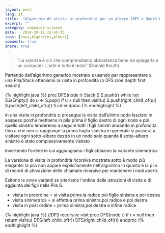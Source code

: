 ```yaml
---
layout: post
lang: it
title:  "Algoritmo di visita in profondità per un albero (DFS o Depth First Search)"
excerpt: ""
category: computer-science
date:   2014-10-12 22:45:33
tags: [Java,Algoritmi,Alberi]
comments: true
share: true
---
```


> "La scienza è ciò che comprendiamo abbastanza bene da spiegarla a un computer. L'arte è tutto il resto" (Donald Knuth)

Partendo dall’algoritmo generico mostrato e usando per rappresentare `S` una Pila/Stack otteniamo la visita in profondità (o DFS cioè depth first search)

{% highlight java %}
proc DFS(node r)
   Stack S
   S.push(r)
   while not S.isEmpty()  do
      u ← S.pop()
       if u ≠ null then
            visit(u)
            S.push(right_child_of(u))
            S.push(left_child_of(u))
       fi
   od
endproc 
{% endhighlight %}

in una visita in profondità si prosegue la visita dall’ultimo nodo lasciato in sospeso
poiché mettiamo in pila prima il figlio destro di ogni nodo e poi quello sinistro tenderemo a seguire tutti i figli sinistri andando in profondità fino a che non si raggiunge la prima foglia sinistra in generale si passerà a visitare ogni sotto-albero destro in un nodo solo quando il sotto-albero sinistro è stato complessivamente visitato


Invertendo l’ordine in cui aggiungiamo i figli abbiamo la variante simmetrica

La versione di visita in profondità ricorsiva mostrata sotto è molto più elegante:
la pila non appare esplicitamente nell’algoritmo in quanto è la pila di record di attivazione  delle chiamate ricorsive per mantenere i nodi aperti.

Esitono le ovvie varianti se alteriamo l'ordine delle istruzioni di visita e di aggiunta dei figli nella Pila S.
* visita in preordine = si visita prima la radice poi figlio sinistra e poi destra
* visita simmetrica   = si effettua prima sinistra,poi radice e poi destra
* visita in post ordine = prima sinistra,poi destra e infine radice

{% highlight java %}
//DFS recursive visit
proc DFS(node r)
     if r = null then return
     visit(u)
     DFS(left_child_of(r))
     DFS(right_child_of(r))
endproc
{% endhighlight %}
